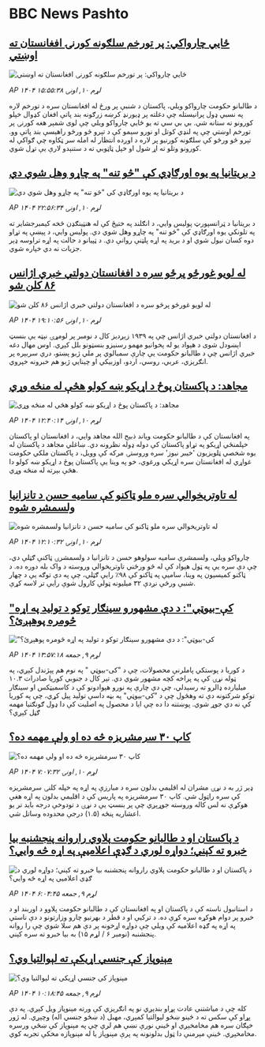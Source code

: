 # BBC News Pashto## [ځايي چارواکي: پر تورخم سلګونه کورنۍ افغانستان ته اوښتي](https://www.bbc.com/pashto/articles/cy0kkvx1keko?at_medium=RSS&at_campaign=rss?at_campaign=githubrss)![ځايي چارواکي: پر تورخم سلګونه کورنۍ افغانستان ته اوښتي](https://ichef.bbci.co.uk/ace/ws/240/cpsprodpb/9324/live/2248df80-b73b-11f0-b2a1-6f537f66f9aa.jpg)_AP ۱۴۰۴ لړم ۱۰, اونۍ ۱۵:۵۵:۳۸_د طالبانو حکومت چارواکو ویلي، پاکستان د شنبې پر ورځ له افغانستان سره د تورخم لاره په نسبي ډول پرانیستله چې دغلته پر ډیورنډ کرښه زرګونه بند پاتې افغان کډوال خپلو کورونو ته ستانه شي.
بي بي سي ته یو ځايي چارواکو ویلي چې لوی شمېر هغه کورنۍ  پر تورخم اوښتي چې په لنډي کوتل او نورو سیمو کې د تېرو څو ورځو راهیسې بند پاتې وو. تېرو څو ورځو کې سلګونه کورنیو پر لاره د اوږده انتظار له امله سر ټکاوه چې ګواکې له کورونو وتلو ته اړ شول او خپل ټاټوبي ته د ستنېدو لارې یې تړل شوي.## [د بریتانيا په يوه اورګاډي کې "څو تنه" په چاړو وهل شوي دي](https://www.bbc.com/pashto/articles/czxkk55qwlzo?at_medium=RSS&at_campaign=rss?at_campaign=githubrss)![د بریتانيا په يوه اورګاډي کې "څو تنه" په چاړو وهل شوي دي](https://ichef.bbci.co.uk/ace/ws/240/cpsprodpb/bc07/live/f9506a70-b77c-11f0-aa13-0b0479f6f42a.jpg)_AP ۱۴۰۴ لړم ۱۰, اونۍ ۲۲:۵۶:۳۴_د بریتانیا د ټرانسپورټ پولیس وايي، د انګلند په ختیځ کې له هنټینګډن څخه کیمبرجشایر ته په تلونکي یوه اورګاډي کې "څو تنه" په چاړو وهل شوي دي. پولیس وايي، د پېښې په تړاو دوه کسان نیول شوي او د بريد په اړه پلټنې روانې دي. د ټپيانو د حالت په اړه تراوسه ډېر جزيات نه دي خپاره شوي.## [له لویو غورځو پرځو سره د افغانستان دولتي خبري اژانس ۸۶ کلن شو](https://www.bbc.com/pashto/articles/cly11d0rzg1o?at_medium=RSS&at_campaign=rss?at_campaign=githubrss)![له لویو غورځو پرځو سره د افغانستان دولتي خبري اژانس ۸۶ کلن شو](https://ichef.bbci.co.uk/ace/ws/240/cpsprodpb/e61e/live/e1b1f470-b753-11f0-92af-41f9e45019bf.jpg)_AP ۱۴۰۴ لړم ۱۰, اونۍ ۱۹:۱۰:۵۶_د افغانستان دولتي خبري اژانس چې په ۱۹۳۹ زېږدیز کال د نومبر پر لومړۍ نېټه یې بنسټ اېښودل شوی د هېواد یو له پخوانیو مهمو رسنیزو بنسټونو بلل کېږي.
اوس مهال دغه خبري اژانس چې د طالبانو حکومت یې چارې سمبالوي پر ملي ژبو پښتو، دري سربېره پر انګرېزي، عربي، روسي، اردو، اوزبیکي او چینايي ژبو هم خبرونه خپروي.## [مجاهد: د پاکستان پوځ د اړیکو ښه کولو هڅې له منځه وړي](https://www.bbc.com/pashto/articles/c2011grzkpyo?at_medium=RSS&at_campaign=rss?at_campaign=githubrss)![مجاهد: د پاکستان پوځ د اړیکو ښه کولو هڅې له منځه وړي](https://ichef.bbci.co.uk/ace/ws/240/cpsprodpb/0c7f/live/7d6e7c20-b71e-11f0-b2a1-6f537f66f9aa.jpg)_AP ۱۴۰۴ لړم ۱۰, اونۍ ۱۲:۴۰:۱۴_په افغانستان کې د طالبانو حکومت ویاند ذبیح الله مجاهد وايي، د افغانستان او پاکستان خپلمنځي اړیکو په تړاو پاکستان کې دوله ډوله نظرونه دي. ښاغلي مجاهد د پاکستان له یوه شخصي ټلویزیون 'خیبر نیوز' سره وروستۍ مرکه کې وویل، د پاکستان ملکي حکومت غواړي له افغانستان سره اړیکي ورغوي، خو په وینا یې پاکستان پوځ د اړیکو ښه کولو دا هڅې بېرته له منځه وړي.## [ له تاوتریخوالي سره ملو ټاکنو کې سامیه حسن د تانزانیا ولسمشره شوه](https://www.bbc.com/pashto/articles/c5yddd796p7o?at_medium=RSS&at_campaign=rss?at_campaign=githubrss)![ له تاوتریخوالي سره ملو ټاکنو کې سامیه حسن د تانزانیا ولسمشره شوه](https://ichef.bbci.co.uk/ace/ws/240/cpsprodpb/79ba/live/230fab30-b6e9-11f0-8541-9720c7d6d108.jpg)_AP ۱۴۰۴ لړم ۱۰, اونۍ ۱۲:۱۰:۳۲_چارواکو ویلي، ولسمشرې سامیه سولوهو حسن د تانزانیا د ولسمشرۍ ټاکنې ګټلې دي، چې دې سره یې په ټول هېواد کې له څو ورځني تاوتریخوالي وروسته د واک بله دوره ده.
د ټاکنو کمیسیون په وینا، سامیې په ټاکنو کې ۹۸٪ رایې ګټلي، چې په دې توګه یې د چهار شنبې ورځې نږدې ۳۲ میلیونه ټولې کارول شوې رایې تر لاسه کړې.## ["کې-بیوټي": د دې مشهورو سینګار توکو د تولید په اړه څومره پوهېږئ؟](https://www.bbc.com/pashto/articles/ckgz6jg6x0ko?at_medium=RSS&at_campaign=rss?at_campaign=githubrss)!["کې-بیوټي": د دې مشهورو سینګار توکو د تولید په اړه څومره پوهېږئ؟](https://ichef.bbci.co.uk/ace/ws/240/cpsprodpb/414c/live/a1c3dc00-b589-11f0-b2a1-6f537f66f9aa.jpg)_AP ۱۴۰۴ لړم ۹, جمعه ۱۳:۵۷:۱۸_د کوریا د پوستکي پاملرنې محصولات، چې د "کی-بیوټي " په نوم هم پېژندل کېږي، په ټوله نړۍ کې په پراخه کچه مشهور شوي دي.
تېر کال د جنوبي کوریا صادرات ۱۰.۳ میلیارده ډالرو ته رسېدلي، چې دې چارې په نورو هېوادونو کې د کاسمیټکس او سینګار توکو شرکتونه دې ته وهڅول چې د "کی-بیوټي" په بڼه داسې تولید پیل کړي، چې په کوریا کې نه دي جوړ شوي.
پوښتنه دا ده چې ایا د محصول په اصليت کې دا ډول ګونګتیا مهمه ګڼل کېږي؟## [کاپ ۳۰ سرمشریزه څه ده او ولې مهمه ده؟](https://www.bbc.com/pashto/articles/cvg778j2ryyo?at_medium=RSS&at_campaign=rss?at_campaign=githubrss)![کاپ ۳۰ سرمشریزه څه ده او ولې مهمه ده؟](https://ichef.bbci.co.uk/ace/ws/240/cpsprodpb/405d/live/55ac28f0-b5a6-11f0-8833-43b4d09dd0bc.jpg)_AP ۱۴۰۴ لړم ۱۰, اونۍ ۷:۰۷:۳۲_ډېر ژر به د نړۍ مشران له اقليمي بدلون سره د مبارزې په اړه په خپله کلنۍ سرمشریزه کې سره راټول شي.
کاپ ۳۰ سرمشریزه په پاریس کې د اقلیمي بدلون په اړه هغې هوکړې نه لس کاله وروسته جوړېږي چې پر بنسټ یې د نړۍ د تودوخې درجه باید تر یو اعشاریه پنځه (۱.۵) درجې محدوده وساتل شي.## [د پاکستان او د طالبانو حکومت پلاوي راروانه پنجشنبه بیا خبرو ته کېني؛ دواړه لوري د ګډې اعلامیې په اړه څه وايي؟](https://www.bbc.com/pashto/articles/cvg4q5xwn96o?at_medium=RSS&at_campaign=rss?at_campaign=githubrss)![د پاکستان او د طالبانو حکومت پلاوي راروانه پنجشنبه بیا خبرو ته کېني؛ دواړه لوري د ګډې اعلامیې په اړه څه وايي؟](https://ichef.bbci.co.uk/ace/ws/240/cpsprodpb/3fd6/live/fd3686f0-b60b-11f0-ba75-093eca1ac29b.jpg)_AP ۱۴۰۴ لړم ۹, جمعه ۶:۰۴:۴۵_د استانبول ناسته کې د پاکستان او په افغانستان کې د طالبانو حکومت پلاوو د اوربند او د خبرو پر دوام هوکړه سره کړې ده.
د ترکیې او د قطر د بهرنیو چارو وزارتونو د دې ناستې په اړه په ګډه اعلامیه کې ویلي چې دواړه اړخونه پر دې هم سلا شوي چې را روانه پنجشنبه (نومبر ۶ / لړم ۱۵) به بیا خبرو ته سره کېني.## [ مېنوپاز کې جنسي اړيکې ته لېوالتيا وي؟](https://www.bbc.com/pashto/articles/cddr39n2p67o?at_medium=RSS&at_campaign=rss?at_campaign=githubrss)![ مېنوپاز کې جنسي اړيکې ته لېوالتيا وي؟](https://ichef.bbci.co.uk/ace/ws/240/cpsprodpb/bbd1/live/620400e0-b3fe-11f0-b2a1-6f537f66f9aa.jpg)_AP ۱۴۰۴ لړم ۹, جمعه ۱۰:۱۸:۴۵_کله چې د میاشتني عادت پړاو بندېږي نو په انګرېزي کې ورته مېنوپاز ویل کېږي. په دې پړاو کې سکس ته د ځینو ښځو لیوالتیا کمېږي، مهبل (د ښځو جنسي اله) وچېږي. له ژور خپګان سره هم مخامخېږي او ځینې نورې نښې هم لري چې په مېنوپاز کې ښځې ورسره مخامخېږي.
ځینې مېرمنې دا ټول بدلونونه په پرې مېنوپاز یا له مېنوپازه مخکې تجربه کوي.